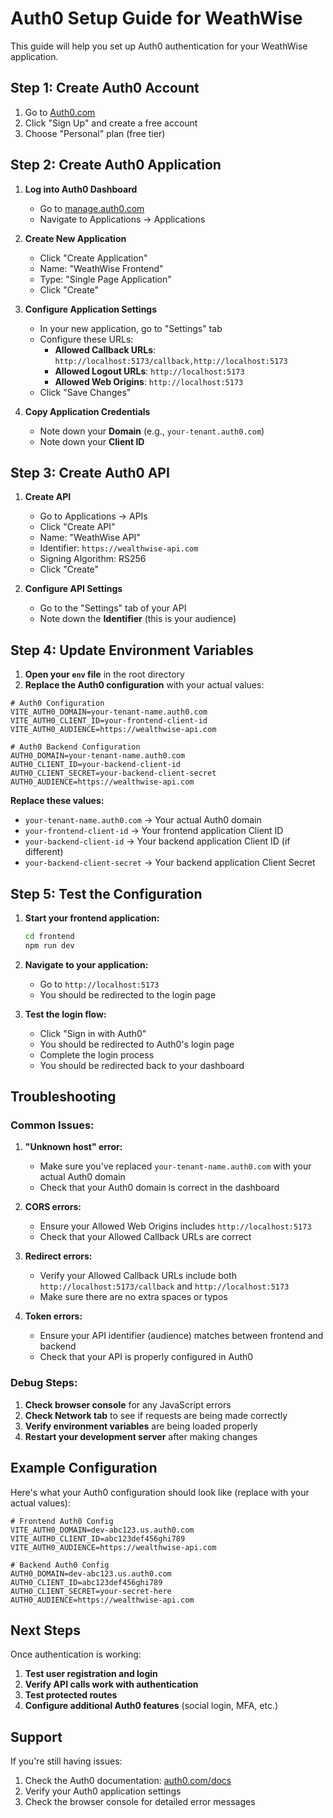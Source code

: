 # Auth0 Setup Guide for WeathWise

This guide will help you set up Auth0 authentication for your WeathWise application.

## Step 1: Create Auth0 Account

1. Go to [Auth0.com](https://auth0.com)
2. Click "Sign Up" and create a free account
3. Choose "Personal" plan (free tier)

## Step 2: Create Auth0 Application

1. **Log into Auth0 Dashboard**
   - Go to [manage.auth0.com](https://manage.auth0.com)
   - Navigate to Applications → Applications

2. **Create New Application**
   - Click "Create Application"
   - Name: "WeathWise Frontend"
   - Type: "Single Page Application"
   - Click "Create"

3. **Configure Application Settings**
   - In your new application, go to "Settings" tab
   - Configure these URLs:
     - **Allowed Callback URLs**: `http://localhost:5173/callback,http://localhost:5173`
     - **Allowed Logout URLs**: `http://localhost:5173`
     - **Allowed Web Origins**: `http://localhost:5173`
   - Click "Save Changes"

4. **Copy Application Credentials**
   - Note down your **Domain** (e.g., `your-tenant.auth0.com`)
   - Note down your **Client ID**

## Step 3: Create Auth0 API

1. **Create API**
   - Go to Applications → APIs
   - Click "Create API"
   - Name: "WeathWise API"
   - Identifier: `https://wealthwise-api.com`
   - Signing Algorithm: RS256
   - Click "Create"

2. **Configure API Settings**
   - Go to the "Settings" tab of your API
   - Note down the **Identifier** (this is your audience)

## Step 4: Update Environment Variables

1. **Open your `env` file** in the root directory
2. **Replace the Auth0 configuration** with your actual values:

```env
# Auth0 Configuration
VITE_AUTH0_DOMAIN=your-tenant-name.auth0.com
VITE_AUTH0_CLIENT_ID=your-frontend-client-id
VITE_AUTH0_AUDIENCE=https://wealthwise-api.com

# Auth0 Backend Configuration
AUTH0_DOMAIN=your-tenant-name.auth0.com
AUTH0_CLIENT_ID=your-backend-client-id
AUTH0_CLIENT_SECRET=your-backend-client-secret
AUTH0_AUDIENCE=https://wealthwise-api.com
```

**Replace these values:**
- `your-tenant-name.auth0.com` → Your actual Auth0 domain
- `your-frontend-client-id` → Your frontend application Client ID
- `your-backend-client-id` → Your backend application Client ID (if different)
- `your-backend-client-secret` → Your backend application Client Secret

## Step 5: Test the Configuration

1. **Start your frontend application:**
   ```bash
   cd frontend
   npm run dev
   ```

2. **Navigate to your application:**
   - Go to `http://localhost:5173`
   - You should be redirected to the login page

3. **Test the login flow:**
   - Click "Sign in with Auth0"
   - You should be redirected to Auth0's login page
   - Complete the login process
   - You should be redirected back to your dashboard

## Troubleshooting

### Common Issues:

1. **"Unknown host" error:**
   - Make sure you've replaced `your-tenant-name.auth0.com` with your actual Auth0 domain
   - Check that your Auth0 domain is correct in the dashboard

2. **CORS errors:**
   - Ensure your Allowed Web Origins includes `http://localhost:5173`
   - Check that your Allowed Callback URLs are correct

3. **Redirect errors:**
   - Verify your Allowed Callback URLs include both `http://localhost:5173/callback` and `http://localhost:5173`
   - Make sure there are no extra spaces or typos

4. **Token errors:**
   - Ensure your API identifier (audience) matches between frontend and backend
   - Check that your API is properly configured in Auth0

### Debug Steps:

1. **Check browser console** for any JavaScript errors
2. **Check Network tab** to see if requests are being made correctly
3. **Verify environment variables** are being loaded properly
4. **Restart your development server** after making changes

## Example Configuration

Here's what your Auth0 configuration should look like (replace with your actual values):

```env
# Frontend Auth0 Config
VITE_AUTH0_DOMAIN=dev-abc123.us.auth0.com
VITE_AUTH0_CLIENT_ID=abc123def456ghi789
VITE_AUTH0_AUDIENCE=https://wealthwise-api.com

# Backend Auth0 Config
AUTH0_DOMAIN=dev-abc123.us.auth0.com
AUTH0_CLIENT_ID=abc123def456ghi789
AUTH0_CLIENT_SECRET=your-secret-here
AUTH0_AUDIENCE=https://wealthwise-api.com
```

## Next Steps

Once authentication is working:

1. **Test user registration and login**
2. **Verify API calls work with authentication**
3. **Test protected routes**
4. **Configure additional Auth0 features** (social login, MFA, etc.)

## Support

If you're still having issues:
1. Check the Auth0 documentation: [auth0.com/docs](https://auth0.com/docs)
2. Verify your Auth0 application settings
3. Check the browser console for detailed error messages
